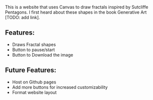 This is a website that uses Canvas to draw fractals inspired by Sutcliffe Pentagons. I first heard about these shapes in the book Generative Art [TODO: add link].

## Features:
- Draws Fractal shapes
- Button to pause/start
- Button to Download the image

## Future Features:
- Host on Github pages
- Add more buttons for increased customizability
- Format website layout